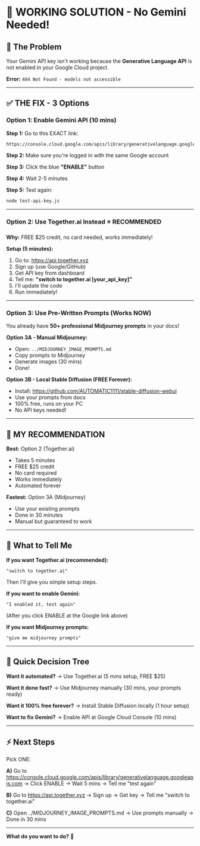 # 🎯 WORKING SOLUTION - No Gemini Needed!

## 🔴 The Problem

Your Gemini API key isn't working because the **Generative Language API** is not enabled in your Google Cloud project.

**Error:** `404 Not Found - models not accessible`

---

## ✅ THE FIX - 3 Options

### Option 1: Enable Gemini API (10 mins)

**Step 1:** Go to this EXACT link:

```
https://console.cloud.google.com/apis/library/generativelanguage.googleapis.com
```

**Step 2:** Make sure you're logged in with the same Google account

**Step 3:** Click the blue **"ENABLE"** button

**Step 4:** Wait 2-5 minutes

**Step 5:** Test again:

```bash
node test-api-key.js
```

---

### Option 2: Use Together.ai Instead ⭐ RECOMMENDED

**Why:** FREE $25 credit, no card needed, works immediately!

**Setup (5 minutes):**

1. Go to: https://api.together.xyz
2. Sign up (use Google/GitHub)
3. Get API key from dashboard
4. Tell me: **"switch to together.ai [your_api_key]"**
5. I'll update the code
6. Run immediately!

---

### Option 3: Use Pre-Written Prompts (Works NOW)

You already have **50+ professional Midjourney prompts** in your docs!

**Option 3A - Manual Midjourney:**

- Open: `../MIDJOURNEY_IMAGE_PROMPTS.md`
- Copy prompts to Midjourney
- Generate images (30 mins)
- Done!

**Option 3B - Local Stable Diffusion (FREE Forever):**

- Install: https://github.com/AUTOMATIC1111/stable-diffusion-webui
- Use your prompts from docs
- 100% free, runs on your PC
- No API keys needed!

---

## 🚀 MY RECOMMENDATION

**Best:** Option 2 (Together.ai)

- Takes 5 minutes
- FREE $25 credit
- No card required
- Works immediately
- Automated forever

**Fastest:** Option 3A (Midjourney)

- Use your existing prompts
- Done in 30 minutes
- Manual but guaranteed to work

---

## 💬 What to Tell Me

**If you want Together.ai (recommended):**

```
"switch to together.ai"
```

Then I'll give you simple setup steps.

**If you want to enable Gemini:**

```
"I enabled it, test again"
```

(After you click ENABLE at the Google link above)

**If you want Midjourney prompts:**

```
"give me midjourney prompts"
```

---

## 🎯 Quick Decision Tree

**Want it automated?**
→ Use Together.ai (5 mins setup, FREE $25)

**Want it done fast?**
→ Use Midjourney manually (30 mins, your prompts ready)

**Want it 100% free forever?**
→ Install Stable Diffusion locally (1 hour setup)

**Want to fix Gemini?**
→ Enable API at Google Cloud Console (10 mins)

---

## ⚡ Next Steps

Pick ONE:

**A)** Go to https://console.cloud.google.com/apis/library/generativelanguage.googleapis.com
→ Click ENABLE → Wait 5 mins → Tell me "test again"

**B)** Go to https://api.together.xyz
→ Sign up → Get key → Tell me "switch to together.ai"

**C)** Open ../MIDJOURNEY_IMAGE_PROMPTS.md
→ Use prompts manually → Done in 30 mins

---

**What do you want to do?** 🚀

